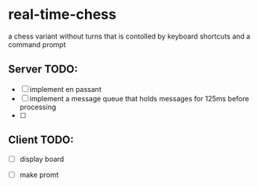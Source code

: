 # real-time-chess

a chess variant without turns that is contolled by keyboard shortcuts and a command prompt

## Server TODO:

- [ ] implement en passant
- [ ] implement a message queue that holds messages for 125ms before processing
- [ ] 

## Client TODO:

- [ ] display board
- [ ] make promt

